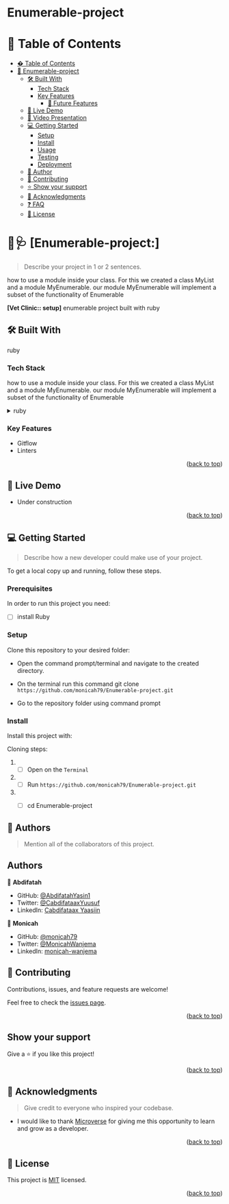 # Enumerable-project

<!-- TABLE OF CONTENTS -->

# 📗 Table of Contents

- [� Table of Contents](#-table-of-contents)
- [📖 Enumerable-project ](#-Enumerable-project-)
  - [🛠 Built With ](#-built-with-)
    - [Tech Stack ](#tech-stack-)
    - [Key Features ](#key-features-)
      - [🔭 Future Features ](#-future-features-)
  - [🚀 Live Demo ](#-live-demo-)
  - [🚀 Video Presentation ](#-Video-Project-Presentation-)
  - [💻 Getting Started ](#-getting-started-)
    - [Setup](#setup)
    - [Install](#install)
    - [Usage](#usage)
    - [Testing](#testing)
    - [Deployment](#deployment)
  - [👥 Author](#-author)
  - [🤝 Contributing ](#-contributing-)
  - [⭐️ Show your support ](#️-show-your-support-)
  - [🙏 Acknowledgments ](#-acknowledgments-)
  - [❓ FAQ ](#-faq-)
  - [📝 License ](#-license-)
  
<!-- PROJECT DESCRIPTION -->

# 🥼🩺 [Enumerable-project:] <a name="about-project"></a>

> Describe your project in 1 or 2 sentences.

how to use a module inside your class. For this we created a class MyList and a module MyEnumerable. our module MyEnumerable will implement a subset of the functionality of Enumerable


**[Vet Clinic:: setup]** enumerable project built with ruby

## 🛠 Built With <a name="built-with">

ruby

</a>

### Tech Stack <a name="tech-stack"></a>

how to use a module inside your class. For this we created a class MyList and a module MyEnumerable. our module MyEnumerable will implement a subset of the functionality of Enumerable


<details>
<summary>ruby</summary>
  <ul>
    <li><a href="">PostgreSQL</a></li>
  </ul>
</details>

<!-- Features -->

### Key Features <a name="key-features"></a>

- Gitflow
- Linters

<p align="right">(<a href="#readme-top">back to top</a>)</p>

<!-- LIVE DEMO -->

## 🚀 Live Demo <a name="live-demo"></a>

- Under construction

<p align="right">(<a href="#readme-top">back to top</a>)</p>

<!-- GETTING STARTED -->

## 💻 Getting Started <a name="getting-started"></a>

> Describe how a new developer could make use of your project.

To get a local copy up and running, follow these steps.

### Prerequisites

In order to run this project you need:

- [ ]  install Ruby


### Setup

Clone this repository to your desired folder:

- Open the command prompt/terminal and navigate to the created directory.

- On the terminal run this command git clone `https://github.com/monicah79/Enumerable-project.git`

- Go to the repository folder using command prompt


### Install

Install this project with:

Cloning steps:

1. - [ ] Open on the `Terminal`
2. - [ ] Run `https://github.com/monicah79/Enumerable-project.git`
3. - [ ] cd Enumerable-project



<!-- AUTHORS -->

## 👥 Authors <a name="authors"></a>

> Mention all of the collaborators of this project.

## Authors

👤 **Abdifatah**

- GitHub: [@AbdifatahYasin1](https://github.com/AbdifatahYasin1)
- Twitter: [@CabdifataaxYuusuf](https://twitter.com/CabdifataaxYy)
- LinkedIn: [Cabdifataax Yaasiin](https://www.linkedin.com/in/cabdifataax-yaasiin-69977019a/)

👤 **Monicah**

- GitHub: [@monicah79](https://github.com/monicah79)
- Twitter: [@MonicahWanjema](https://twitter.com/MonicaWanjema)
- LinkedIn: [monicah-wanjema](https://www.linkedin.com/in/monicah-wanjema/)




<!-- CONTRIBUTING -->

## 🤝 Contributing <a name="contributing"></a>

Contributions, issues, and feature requests are welcome!

Feel free to check the [issues page](https://github.com/monicah79/Enumerable-project/issues).

<p align="right">(<a href="#readme-top">back to top</a>)</p>

<!-- SUPPORT -->

## Show your support

Give a ⭐️ if you like this project!



<p align="right">(<a href="#readme-top">back to top</a>)</p>

<!-- ACKNOWLEDGEMENTS -->

## 🙏 Acknowledgments <a name="acknowledgements"></a>

> Give credit to everyone who inspired your codebase.

-  I would like to thank [Microverse](https://www.microverse.org/) for giving me this opportunity to learn and grow as a developer.

<p align="right">(<a href="#readme-top">back to top</a>)</p>





<!-- LICENSE -->

## 📝 License <a name="license"></a>

This project is [MIT](./LICENSE) licensed.



<p align="right">(<a href="#readme-top">back to top</a>)</p>